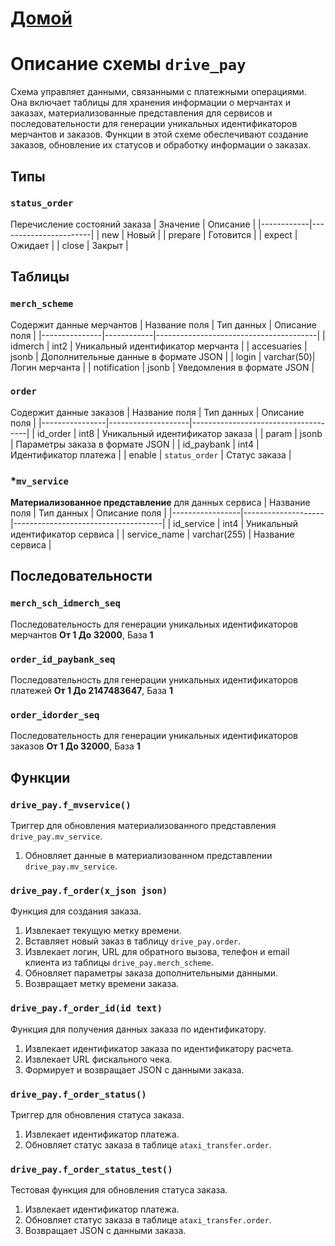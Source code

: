 # [Домой](./README.MD)

# Описание схемы `drive_pay`
Схема управляет данными, связанными с платежными операциями. Она включает таблицы для хранения информации о мерчантах и заказах, материализованные представления для сервисов и последовательности для генерации уникальных идентификаторов мерчантов и заказов. Функции в этой схеме обеспечивают создание заказов, обновление их статусов и обработку информации о заказах.


## Типы

### `status_order`
Перечисление состояний заказа
| Значение   | Описание              |
|------------|-----------------------|
| new        | Новый                 |
| prepare    | Готовится             |
| expect     | Ожидает               |
| close      | Закрыт                |

## Таблицы

### `merch_scheme`
Содержит данные мерчантов
| Название поля | Тип данных | Описание поля                          |
|---------------|------------|----------------------------------------|
| idmerch       | int2       | Уникальный идентификатор мерчанта      |
| accesuaries   | jsonb      | Дополнительные данные в формате JSON   |
| login         | varchar(50)| Логин мерчанта                         |
| notification  | jsonb      | Уведомления в формате JSON             |

### `order`
Содержит данные заказов
| Название поля  | Тип данных         | Описание поля                       |
|----------------|--------------------|-------------------------------------|
| id_order       | int8               | Уникальный идентификатор заказа     |
| param          | jsonb              | Параметры заказа в формате JSON     |
| id_paybank     | int4               | Идентификатор платежа               |
| enable         | `status_order`     | Статус заказа                       |

### *`mv_service`
**Материализованное представление** для данных сервиса
| Название поля   | Тип данных         | Описание поля                       |
|-----------------|--------------------|-------------------------------------|
| id_service      | int4               | Уникальный идентификатор сервиса    |
| service_name    | varchar(255)       | Название сервиса                    |


## Последовательности

### `merch_sch_idmerch_seq`
Последовательность для генерации уникальных идентификаторов мерчантов
**От 1 До 32000**, База **1**

### `order_id_paybank_seq`
Последовательность для генерации уникальных идентификаторов платежей
**От 1 До 2147483647**, База **1**

### `order_idorder_seq`
Последовательность для генерации уникальных идентификаторов заказов
**От 1 До 32000**, База **1**


## Функции

### `drive_pay.f_mvservice()`
Триггер для обновления материализованного представления `drive_pay.mv_service`.
1. Обновляет данные в материализованном представлении `drive_pay.mv_service`.

### `drive_pay.f_order(x_json json)`
Функция для создания заказа.
1. Извлекает текущую метку времени.
2. Вставляет новый заказ в таблицу `drive_pay.order`.
3. Извлекает логин, URL для обратного вызова, телефон и email клиента из таблицы `drive_pay.merch_scheme`.
4. Обновляет параметры заказа дополнительными данными.
5. Возвращает метку времени заказа.

### `drive_pay.f_order_id(id text)`
Функция для получения данных заказа по идентификатору.
1. Извлекает идентификатор заказа по идентификатору расчета.
2. Извлекает URL фискального чека.
3. Формирует и возвращает JSON с данными заказа.

### `drive_pay.f_order_status()`
Триггер для обновления статуса заказа.
1. Извлекает идентификатор платежа.
2. Обновляет статус заказа в таблице `ataxi_transfer.order`.

### `drive_pay.f_order_status_test()`
Тестовая функция для обновления статуса заказа.
1. Извлекает идентификатор платежа.
2. Обновляет статус заказа в таблице `ataxi_transfer.order`.
3. Возвращает JSON с данными заказа.